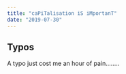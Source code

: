 ```yaml
---
title: "caPiTalisation iS iMportanT"
date: "2019-07-30"
---
```


## Typos

A typo just cost me an hour of pain........
